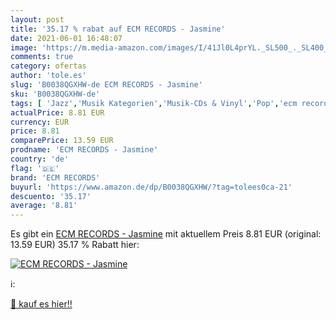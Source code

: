 ```yaml
---
layout: post
title: '35.17 % rabat auf ECM RECORDS - Jasmine'
date: 2021-06-01 16:48:07
image: 'https://m.media-amazon.com/images/I/41Jl0L4prYL._SL500_._SL400_.jpg'
comments: true
category: ofertas
author: 'tole.es'
slug: 'B0038QGXHW-de ECM RECORDS - Jasmine'
sku: 'B0038QGXHW-de'
tags: [ 'Jazz','Musik Kategorien','Musik-CDs & Vinyl','Pop','ecm records', ]
actualPrice: 8.81 EUR
currency: EUR
price: 8.81
comparePrice: 13.59 EUR
prodname: 'ECM RECORDS - Jasmine'
country: 'de'
flag: '🇩🇪'
brand: 'ECM RECORDS'
buyurl: 'https://www.amazon.de/dp/B0038QGXHW/?tag=tolees0ca-21'
descuento: '35.17'
average: '8.81'
---
```


Es gibt ein [ECM RECORDS - Jasmine](https://www.amazon.de/dp/B0038QGXHW/?tag=tolees0ca-21) mit aktuellem Preis 8.81 EUR (original: 13.59 EUR) 35.17 % Rabatt hier:

[![ECM RECORDS - Jasmine](https://m.media-amazon.com/images/I/41Jl0L4prYL._SL500_._SL400_.jpg)](https://www.amazon.de/dp/B0038QGXHW/?tag=tolees0ca-21)

ℹ️:


[🛒 kauf es hier!!](https://www.amazon.de/dp/B0038QGXHW/?tag=tolees0ca-21)
